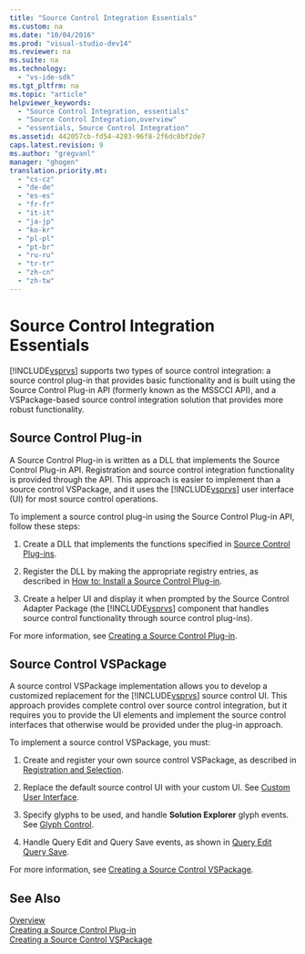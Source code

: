 ```yaml
---
title: "Source Control Integration Essentials"
ms.custom: na
ms.date: "10/04/2016"
ms.prod: "visual-studio-dev14"
ms.reviewer: na
ms.suite: na
ms.technology: 
  - "vs-ide-sdk"
ms.tgt_pltfrm: na
ms.topic: "article"
helpviewer_keywords: 
  - "Source Control Integration, essentials"
  - "Source Control Integration,overview"
  - "essentials, Source Control Integration"
ms.assetid: 442057cb-fd54-4283-96f8-2f6dc8bf2de7
caps.latest.revision: 9
ms.author: "gregvanl"
manager: "ghogen"
translation.priority.mt: 
  - "cs-cz"
  - "de-de"
  - "es-es"
  - "fr-fr"
  - "it-it"
  - "ja-jp"
  - "ko-kr"
  - "pl-pl"
  - "pt-br"
  - "ru-ru"
  - "tr-tr"
  - "zh-cn"
  - "zh-tw"
---
```

# Source Control Integration Essentials
[!INCLUDE[vsprvs](../codequality/includes/vsprvs_md.md)] supports two types of source control integration: a source control plug-in that provides basic functionality and is built using the Source Control Plug-in API (formerly known as the MSSCCI API), and a VSPackage-based source control integration solution that provides more robust functionality.  
  
## Source Control Plug-in  
 A Source Control Plug-in is written as a DLL that implements the Source Control Plug-in API. Registration and source control integration functionality is provided through the API. This approach is easier to implement than a source control VSPackage, and it uses the [!INCLUDE[vsprvs](../codequality/includes/vsprvs_md.md)] user interface (UI) for most source control operations.  
  
 To implement a source control plug-in using the Source Control Plug-in API, follow these steps:  
  
1.  Create a DLL that implements the functions specified in [Source Control Plug-ins](../extensibility/source-control-plug-ins.md).  
  
2.  Register the DLL by making the appropriate registry entries, as described in [How to: Install a Source Control Plug-in](../extensibility/how-to--install-a-source-control-plug-in.md).  
  
3.  Create a helper UI and display it when prompted by the Source Control Adapter Package (the [!INCLUDE[vsprvs](../codequality/includes/vsprvs_md.md)] component that handles source control functionality through source control plug-ins).  
  
 For more information, see [Creating a Source Control Plug-in](../extensibility/creating-a-source-control-plug-in.md).  
  
## Source Control VSPackage  
 A source control VSPackage implementation allows you to develop a customized replacement for the [!INCLUDE[vsprvs](../codequality/includes/vsprvs_md.md)] source control UI. This approach provides complete control over source control integration, but it requires you to provide the UI elements and implement the source control interfaces that otherwise would be provided under the plug-in approach.  
  
 To implement a source control VSPackage, you must:  
  
1.  Create and register your own source control VSPackage, as described in [Registration and Selection](../extensibility/registration-and-selection--source-control-vspackage-.md).  
  
2.  Replace the default source control UI with your custom UI. See [Custom User Interface](../extensibility/custom-user-interface--source-control-vspackage-.md).  
  
3.  Specify glyphs to be used, and handle **Solution Explorer** glyph events. See [Glyph Control](../extensibility/glyph-control--source-control-vspackage-.md).  
  
4.  Handle Query Edit and Query Save events, as shown in [Query Edit Query Save](../extensibility/query-edit-query-save--source-control-vspackage-.md).  
  
 For more information, see [Creating a Source Control VSPackage](../extensibility/creating-a-source-control-vspackage.md).  
  
## See Also  
 [Overview](../extensibility/source-control-integration-overview.md)   
 [Creating a Source Control Plug-in](../extensibility/creating-a-source-control-plug-in.md)   
 [Creating a Source Control VSPackage](../extensibility/creating-a-source-control-vspackage.md)
